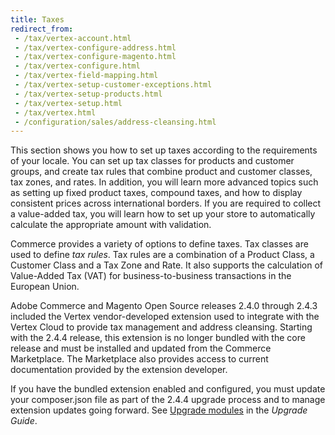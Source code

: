 ```yaml
---
title: Taxes
redirect_from:
 - /tax/vertex-account.html
 - /tax/vertex-configure-address.html
 - /tax/vertex-configure-magento.html
 - /tax/vertex-configure.html
 - /tax/vertex-field-mapping.html
 - /tax/vertex-setup-customer-exceptions.html
 - /tax/vertex-setup-products.html
 - /tax/vertex-setup.html
 - /tax/vertex.html
 - /configuration/sales/address-cleansing.html
---
```


This section shows you how to set up taxes according to the requirements of your locale. You can set up tax classes for products and customer groups, and create tax rules that combine product and customer classes, tax zones, and rates. In addition, you will learn more advanced topics such as setting up fixed product taxes, compound taxes, and how to display consistent prices across international borders. If you are required to collect a value-added tax, you will learn how to set up your store to automatically calculate the appropriate amount with validation.

Commerce provides a variety of options to define taxes. Tax classes are used to define _tax rules_. Tax rules are a combination of a Product Class, a Customer Class and a Tax Zone and Rate. It also supports the calculation of Value-Added Tax (VAT) for business-to-business transactions in the European Union.

<div class="bs-callout-info" markdown="1">
Adobe Commerce and Magento Open Source releases 2.4.0 through 2.4.3 included the Vertex vendor-developed extension used to integrate with the Vertex Cloud to provide tax management and address cleansing. Starting with the 2.4.4 release, this extension is no longer bundled with the core release and must be installed and updated from the Commerce Marketplace. The Marketplace also provides access to current documentation provided by the extension developer.

If you have the bundled extension enabled and configured, you must update your composer.json file as part of the 2.4.4 upgrade process and to manage extension updates going forward. See [Upgrade modules](https://experienceleague.adobe.com/docs/commerce-operations/upgrade-guide/modules/upgrade.html) in the _Upgrade Guide_.
</div>

